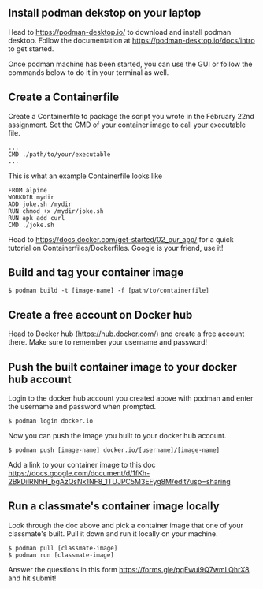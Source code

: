 ## Install podman dekstop on your laptop

Head to https://podman-desktop.io/ to download and install podman desktop. Follow the documentation at https://podman-desktop.io/docs/intro to get started.

Once podman machine has been started, you can use the GUI or follow the commands below to do it in your terminal as well.

## Create a Containerfile

Create a Containerfile to package the script you wrote in the February 22nd assignment. Set the CMD of your container image to call your executable file.

```
...
CMD ./path/to/your/executable
...
```

This is what an example Containerfile looks like
```
FROM alpine
WORKDIR mydir
ADD joke.sh /mydir
RUN chmod +x /mydir/joke.sh
RUN apk add curl
CMD ./joke.sh
```
Head to https://docs.docker.com/get-started/02_our_app/ for a quick tutorial on Containerfiles/Dockerfiles. Google is your friend, use it!

## Build and tag your container image

```
$ podman build -t [image-name] -f [path/to/containerfile]
```

## Create a free account on Docker hub

Head to Docker hub (https://hub.docker.com/) and create a free account there. Make sure to remember your username and password!

## Push the built container image to your docker hub account

Login to the docker hub account you created above with podman and enter the username and password when prompted.
```
$ podman login docker.io
```

Now you can push the image you built to your docker hub account.
```
$ podman push [image-name] docker.io/[username]/[image-name]
```

Add a link to your container image to this doc https://docs.google.com/document/d/1fKh-2BkDilRNhH_bgAzQsNx1NF8_1TUJPC5M3EFyg8M/edit?usp=sharing

## Run a classmate's container image locally

Look through the doc above and pick a container image that one of your classmate's built. Pull it down and run it locally on your machine.

```
$ podman pull [classmate-image]
$ podman run [classmate-image]
```

Answer the questions in this form https://forms.gle/pqEwui9Q7wmLQhrX8 and hit submit!
